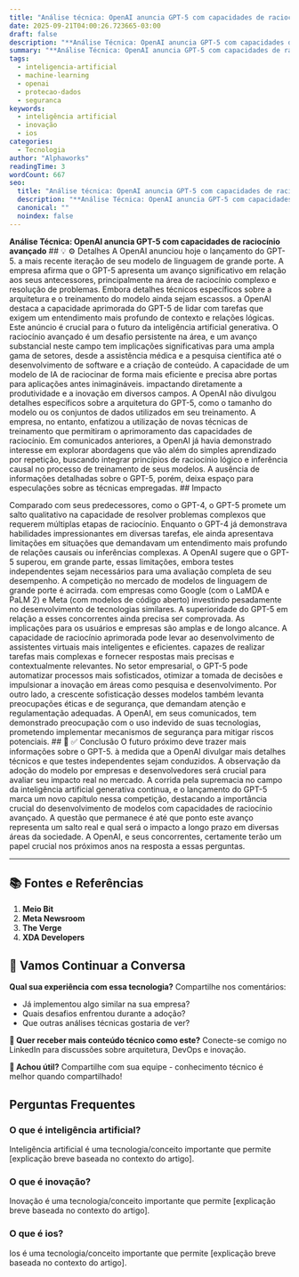 ```yaml
---
title: "Análise técnica: OpenAI anuncia GPT-5 com capacidades de raciocínio avançado"
date: 2025-09-21T04:00:26.723665-03:00
draft: false
description: "**Análise Técnica: OpenAI anuncia GPT-5 com capacidades de raciocínio avançado**  💡 ⚙️ Detalhes A OpenAI anunciou hoje o lançamento do GPT-5. a mais recente ..."
summary: "**Análise Técnica: OpenAI anuncia GPT-5 com capacidades de raciocínio avançado**  💡 ⚙️ Detalhes A OpenAI anunciou hoje o lançamento do GPT-5. a mais recente ..."
tags:
  - inteligencia-artificial
  - machine-learning
  - openai
  - protecao-dados
  - seguranca
keywords:
  - inteligência artificial
  - inovação
  - ios
categories:
  - Tecnologia
author: "Alphaworks"
readingTime: 3
wordCount: 667
seo:
  title: "Análise técnica: OpenAI anuncia GPT-5 com capacidades de raciocínio avançado"
  description: "**Análise Técnica: OpenAI anuncia GPT-5 com capacidades de raciocínio avançado**  💡 ⚙️ Detalhes A OpenAI anunciou hoje o lançamento do GPT-5. a mais recente ..."
  canonical: ""
  noindex: false
---
```


**Análise Técnica: OpenAI anuncia GPT-5 com capacidades de raciocínio avançado** ## 💡 ⚙️ Detalhes A OpenAI anunciou hoje o lançamento do GPT-5. a mais recente iteração de seu modelo de linguagem de grande porte. A empresa afirma que o GPT-5 apresenta um avanço significativo em relação aos seus antecessores, principalmente na área de raciocínio complexo e resolução de problemas. Embora detalhes técnicos específicos sobre a arquitetura e o treinamento do modelo ainda sejam escassos. a OpenAI destaca a capacidade aprimorada do GPT-5 de lidar com tarefas que exigem um entendimento mais profundo de contexto e relações lógicas. Este anúncio é crucial para o futuro da inteligência artificial generativa. O raciocínio avançado é um desafio persistente na área, e um avanço substancial neste campo tem implicações significativas para uma ampla gama de setores, desde a assistência médica e a pesquisa científica até o desenvolvimento de software e a criação de conteúdo. A capacidade de um modelo de IA de raciocinar de forma mais eficiente e precisa abre portas para aplicações antes inimagináveis. impactando diretamente a produtividade e a inovação em diversos campos. A OpenAI não divulgou detalhes específicos sobre a arquitetura do GPT-5, como o tamanho do modelo ou os conjuntos de dados utilizados em seu treinamento. A empresa, no entanto, enfatizou a utilização de novas técnicas de treinamento que permitiram o aprimoramento das capacidades de raciocínio. Em comunicados anteriores, a OpenAI já havia demonstrado interesse em explorar abordagens que vão além do simples aprendizado por repetição, buscando integrar princípios de raciocínio lógico e inferência causal no processo de treinamento de seus modelos. A ausência de informações detalhadas sobre o GPT-5, porém, deixa espaço para especulações sobre as técnicas empregadas. ## Impacto

Comparado com seus predecessores, como o GPT-4, o GPT-5 promete um salto qualitativo na capacidade de resolver problemas complexos que requerem múltiplas etapas de raciocínio. Enquanto o GPT-4 já demonstrava habilidades impressionantes em diversas tarefas, ele ainda apresentava limitações em situações que demandavam um entendimento mais profundo de relações causais ou inferências complexas. A OpenAI sugere que o GPT-5 superou, em grande parte, essas limitações, embora testes independentes sejam necessários para uma avaliação completa de seu desempenho. A competição no mercado de modelos de linguagem de grande porte é acirrada. com empresas como Google (com o LaMDA e PaLM 2) e Meta (com modelos de código aberto) investindo pesadamente no desenvolvimento de tecnologias similares. A superioridade do GPT-5 em relação a esses concorrentes ainda precisa ser comprovada. As implicações para os usuários e empresas são amplas e de longo alcance. A capacidade de raciocínio aprimorada pode levar ao desenvolvimento de assistentes virtuais mais inteligentes e eficientes. capazes de realizar tarefas mais complexas e fornecer respostas mais precisas e contextualmente relevantes. No setor empresarial, o GPT-5 pode automatizar processos mais sofisticados, otimizar a tomada de decisões e impulsionar a inovação em áreas como pesquisa e desenvolvimento. Por outro lado, a crescente sofisticação desses modelos também levanta preocupações éticas e de segurança, que demandam atenção e regulamentação adequadas. A OpenAI, em seus comunicados, tem demonstrado preocupação com o uso indevido de suas tecnologias, prometendo implementar mecanismos de segurança para mitigar riscos potenciais. ## 🎯 ✅ Conclusão O futuro próximo deve trazer mais informações sobre o GPT-5. à medida que a OpenAI divulgar mais detalhes técnicos e que testes independentes sejam conduzidos. A observação da adoção do modelo por empresas e desenvolvedores será crucial para avaliar seu impacto real no mercado. A corrida pela supremacia no campo da inteligência artificial generativa continua, e o lançamento do GPT-5 marca um novo capítulo nessa competição, destacando a importância crucial do desenvolvimento de modelos com capacidades de raciocínio avançado. A questão que permanece é até que ponto este avanço representa um salto real e qual será o impacto a longo prazo em diversas áreas da sociedade. A OpenAI, e seus concorrentes, certamente terão um papel crucial nos próximos anos na resposta a essas perguntas.

---

## 📚 Fontes e Referências

1. **Meio Bit**
2. **Meta Newsroom**
3. **The Verge**
4. **XDA Developers**

## 💬 Vamos Continuar a Conversa

**Qual sua experiência com essa tecnologia?** Compartilhe nos comentários:
- Já implementou algo similar na sua empresa?
- Quais desafios enfrentou durante a adoção?
- Que outras análises técnicas gostaria de ver?

**📧 Quer receber mais conteúdo técnico como este?** 
Conecte-se comigo no LinkedIn para discussões sobre arquitetura, DevOps e inovação.

**🔄 Achou útil?** Compartilhe com sua equipe - conhecimento técnico é melhor quando compartilhado!


## Perguntas Frequentes

### O que é inteligência artificial?

Inteligência artificial é uma tecnologia/conceito importante que permite [explicação breve baseada no contexto do artigo].

### O que é inovação?

Inovação é uma tecnologia/conceito importante que permite [explicação breve baseada no contexto do artigo].

### O que é ios?

Ios é uma tecnologia/conceito importante que permite [explicação breve baseada no contexto do artigo].


